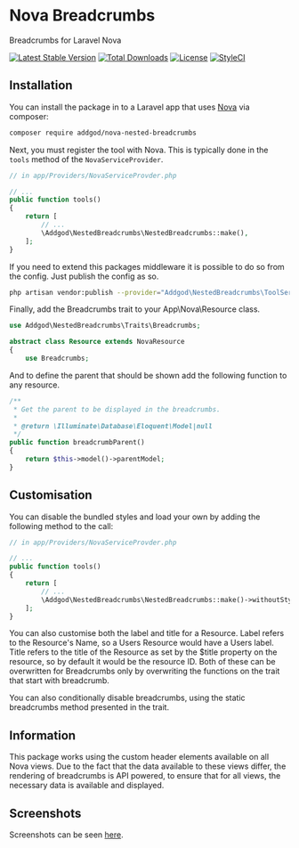 # Nova Breadcrumbs
Breadcrumbs for Laravel Nova

[![Latest Stable Version](https://badgen.net/packagist/v/chris-ware/nova-breadcrumbs)](https://packagist.org/packages/chris-ware/nova-breadcrumbs)
[![Total Downloads](https://badgen.net/packagist/dt/chris-ware/nova-breadcrumbs)](ttps://packagist.org/packages/chris-ware/nova-breadcrumbs)
[![License](https://badgen.net/packagist/license/chris-ware/nova-breadcrumbs)](https://packagist.org/packages/chris-ware/nova-breadcrumbs)
[![StyleCI](https://github.styleci.io/repos/160367785/shield?branch=master)](https://github.styleci.io/repos/160367785)

## Installation

You can install the package in to a Laravel app that uses [Nova](https://nova.laravel.com) via composer:

```bash
composer require addgod/nova-nested-breadcrumbs
```

Next, you must register the tool with Nova. This is typically done in the `tools` method of the `NovaServiceProvider`.

```php
// in app/Providers/NovaServiceProvder.php

// ...
public function tools()
{
    return [
        // ...
        \Addgod\NestedBreadcrumbs\NestedBreadcrumbs::make(),
    ];
}
```

If you need to extend this packages middleware it is possible to do so from the config. Just publish the config as so.

```bash
php artisan vendor:publish --provider="Addgod\NestedBreadcrumbs\ToolServiceProvider"
```


Finally, add the Breadcrumbs trait to your App\Nova\Resource class.

```php
use Addgod\NestedBreadcrumbs\Traits\Breadcrumbs;

abstract class Resource extends NovaResource
{
    use Breadcrumbs;
```

And to define the parent that should be shown add the following function to any resource.

```php
/**
 * Get the parent to be displayed in the breadcrumbs.
 *
 * @return \Illuminate\Database\Eloquent\Model|null
 */
public function breadcrumbParent()
{
    return $this->model()->parentModel;
}
```

## Customisation

You can disable the bundled styles and load your own by adding the following method to the call:

```php
// in app/Providers/NovaServiceProvder.php

// ...
public function tools()
{
    return [
        // ...
        \Addgod\NestedBreadcrumbs\NestedBreadcrumbs::make()->withoutStyles(),
    ];
}
```

You can also customise both the label and title for a Resource. Label refers to the Resource's Name, so a Users Resource would have a Users label. Title refers to the title of the Resource as set by the $title property on the resource, so by default it would be the resource ID. Both of these can be overwritten for Breadcrumbs only by overwriting the functions on the trait that start with breadcrumb.

You can also conditionally disable breadcrumbs, using the static breadcrumbs method presented in the trait.

## Information

This package works using the custom header elements available on all Nova views. Due to the fact that the data available to these views differ, the rendering of breadcrumbs is API powered, to ensure that for all views, the necessary data is available and displayed. 

## Screenshots
Screenshots can be seen [here](screenshots.md).
